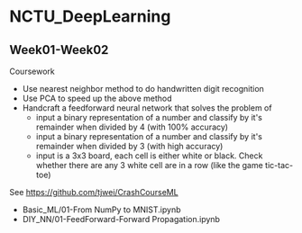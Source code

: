 # NCTU_DeepLearning

## Week01-Week02
Coursework
* Use nearest neighbor method to do handwritten digit recognition
* Use PCA to speed up the above method
* Handcraft a feedforward neural network that solves the problem of
    * input a binary representation of a number and classify by it's remainder when divided by 4 (with 100% accuracy)
    * input a binary representation of a number and classify by it's remainder when divided by 3 (with high accuracy)
    * input is a 3x3 board, each cell is either white or black. Check whether there are any 3 white cell are in a row (like the game tic-tac-toe)

See https://github.com/tjwei/CrashCourseML
* Basic_ML/01-From NumPy to MNIST.ipynb
* DIY_NN/01-FeedForward-Forward Propagation.ipynb
